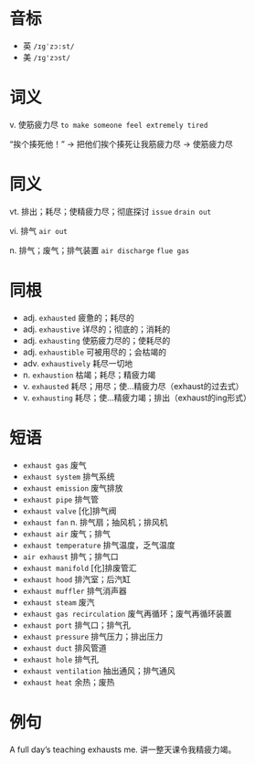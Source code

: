# 音标

- 英 `/ɪgˈzɔ:st/`
- 美 `/ɪɡ'zɔst/`

# 词义

v. 使筋疲力尽
`to make someone feel extremely tired`



“挨个揍死他！” → 把他们挨个揍死让我筋疲力尽 → 使筋疲力尽

# 同义

vt. 排出；耗尽；使精疲力尽；彻底探讨
`issue` `drain out`

vi. 排气
`air out`

n. 排气；废气；排气装置
`air discharge` `flue gas`

# 同根

- adj. `exhausted` 疲惫的；耗尽的
- adj. `exhaustive` 详尽的；彻底的；消耗的
- adj. `exhausting` 使筋疲力尽的；使耗尽的
- adj. `exhaustible` 可被用尽的；会枯竭的
- adv. `exhaustively` 耗尽一切地
- n. `exhaustion` 枯竭；耗尽；精疲力竭
- v. `exhausted` 耗尽；用尽；使…精疲力尽（exhaust的过去式）
- v. `exhausting` 耗尽；使…精疲力竭；排出（exhaust的ing形式）

# 短语

- `exhaust gas` 废气
- `exhaust system` 排气系统
- `exhaust emission` 废气排放
- `exhaust pipe` 排气管
- `exhaust valve` [化]排气阀
- `exhaust fan` n. 排气扇；抽风机；排风机
- `exhaust air` 废气；排气
- `exhaust temperature` 排气温度，乏气温度
- `air exhaust` 排气；排气口
- `exhaust manifold` [化]排废管汇
- `exhaust hood` 排汽室；后汽缸
- `exhaust muffler` 排气消声器
- `exhaust steam` 废汽
- `exhaust gas recirculation` 废气再循环；废气再循环装置
- `exhaust port` 排气口；排气孔
- `exhaust pressure` 排气压力；排出压力
- `exhaust duct` 排风管道
- `exhaust hole` 排气孔
- `exhaust ventilation` 抽出通风；排气通风
- `exhaust heat` 余热；废热

# 例句

A full day’s teaching exhausts me.
讲一整天课令我精疲力竭。


